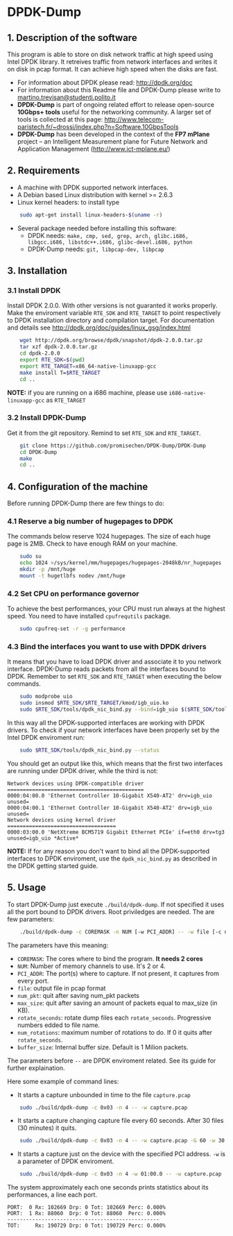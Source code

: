DPDK-Dump
==========

## 1. Description of the software
This program is able to store on disk network traffic at high speed using Intel DPDK library.
It retreives traffic from network interfaces and writes it on disk in pcap format.
It can achieve high speed when the disks are fast.

* For information about DPDK please read: http://dpdk.org/doc
* For information about this Readme file and DPDK-Dump please write to [martino.trevisan@studenti.polito.it](mailto:martino.trevisan@studenti.polito.it)
* **DPDK-Dump** is part of ongoing related effort to release open-source **10Gbps+ tools** useful for the networking community. A larger set of tools is collected at this page: http://www.telecom-paristech.fr/~drossi/index.php?n=Software.10GbpsTools
* **DPDK-Dump** has been developed in the context of the **FP7 mPlane** project – an Intelligent Measurement plane for Future Network and Application Management (http://www.ict-mplane.eu/)

## 2. Requirements
* A machine with DPDK supported network interfaces.
* A Debian based Linux distribution with kernel >= 2.6.3
* Linux kernel headers: to install type
```bash
	sudo apt-get install linux-headers-$(uname -r)
```
* Several package needed before installing this software:
  * DPDK needs: `make, cmp, sed, grep, arch, glibc.i686, libgcc.i686, libstdc++.i686, glibc-devel.i686, python`
  * DPDK-Dump needs: `git, libpcap-dev, libpcap` 

## 3. Installation

### 3.1 Install DPDK
Install DPDK 2.0.0. With other versions is not guaranted it works properly.
Make the enviroment variable `RTE_SDK` and `RTE_TARGET` to point respectively to DPDK installation directory and compilation target.
For documentation and details see http://dpdk.org/doc/guides/linux_gsg/index.html
```bash
	wget http://dpdk.org/browse/dpdk/snapshot/dpdk-2.0.0.tar.gz
	tar xzf dpdk-2.0.0.tar.gz
	cd dpdk-2.0.0
	export RTE_SDK=$(pwd)
	export RTE_TARGET=x86_64-native-linuxapp-gcc
	make install T=$RTE_TARGET
	cd ..
```
**NOTE:** if you are running on a i686 machine, please use `i686-native-linuxapp-gcc` as `RTE_TARGET`

### 3.2 Install DPDK-Dump
Get it from the git repository. Remind to set `RTE_SDK` and `RTE_TARGET`.
```bash
	git clone https://github.com/promisechen/DPDK-Dump/DPDK-Dump
	cd DPDK-Dump
	make
	cd ..
```

## 4. Configuration of the machine
Before running DPDK-Dump there are few things to do:

### 4.1 Reserve a big number of hugepages to DPDK
The commands below reserve 1024 hugepages. The size of each huge page is 2MB. Check to have enough RAM on your machine.
```bash
	sudo su
	echo 1024 >/sys/kernel/mm/hugepages/hugepages-2048kB/nr_hugepages
	mkdir -p /mnt/huge
	mount -t hugetlbfs nodev /mnt/huge
```
### 4.2 Set CPU on performance governor
To achieve the best performances, your CPU must run always at the highest speed. You need to have installed `cpufrequtils` package.
```bash
	sudo cpufreq-set -r -g performance
```
### 4.3  Bind the interfaces you want to use with DPDK drivers
It means that you have to load DPDK driver and associate it to you network interface.
DPDK-Dump reads packets from all the interfaces bound to DPDK.
Remember to set `RTE_SDK` and `RTE_TARGET` when executing the below commands.
```bash
	sudo modprobe uio
	sudo insmod $RTE_SDK/$RTE_TARGET/kmod/igb_uio.ko
	sudo $RTE_SDK/tools/dpdk_nic_bind.py --bind=igb_uio $($RTE_SDK/tools/dpdk_nic_bind.py --status | sed -rn 's,.* if=([^ ]*).*igb_uio *$,\1,p')
```
In this way all the DPDK-supported interfaces are working with DPDK drivers.
To check if your network interfaces have been properly set by the Intel DPDK enviroment run:
```bash
	sudo $RTE_SDK/tools/dpdk_nic_bind.py --status
```
You should get an output like this, which means that the first two interfaces are running under DPDK driver, while the third is not:
```
Network devices using DPDK-compatible driver
============================================
0000:04:00.0 'Ethernet Controller 10-Gigabit X540-AT2' drv=igb_uio unused=
0000:04:00.1 'Ethernet Controller 10-Gigabit X540-AT2' drv=igb_uio unused=
Network devices using kernel driver
===================================
0000:03:00.0 'NetXtreme BCM5719 Gigabit Ethernet PCIe' if=eth0 drv=tg3 unused=igb_uio *Active*
```
**NOTE:** If for any reason you don't want to bind all the DPDK-supported interfaces to DPDK enviroment, use the `dpdk_nic_bind.py` as described in the DPDK getting started guide.

## 5. Usage
To start DPDK-Dump just execute `./build/dpdk-dump`. If not specified it uses all the port bound to DPDK drivers.
Root priviledges are needed.
The are few parameters:
```bash
	./build/dpdk-dump -c COREMASK -n NUM [-w PCI_ADDR] -- -w file [-c num_pkt] [-C max_size] [-G rotate_seconds] [-W num_rotations] [-B buffer_size]
```
The parameters have this meaning:
* `COREMASK`: The cores where to bind the program. **It needs 2 cores**
* `NUM`: Number of memory channels to use. It's 2 or 4.
* `PCI_ADDR`: The port(s) where to capture. If not present, it captures from every port.
* `file`: output file in pcap format
* `num_pkt`: quit after saving num_pkt packets
* `max_size`: quit after saving an amount of packets equal to max_size (in KB).
* `rotate_seconds`: rotate dump files each `rotate_seconds`. Progressive numbers edded to file name.
* `num_rotations`: maximum number of rotations to do. If 0 it quits after `rotate_seconds`.
* `buffer_size`: Internal buffer size. Default is 1 Milion packets.

The parameters before `--` are DPDK enviroment related. See its guide for further explaination.

Here some example of command lines:

* It starts a capture unbounded in time to the file `capture.pcap`
```bash
	sudo ./build/dpdk-dump -c 0x03 -n 4 -- -w capture.pcap
```

* It starts a capture changing capture file every 60 seconds. After 30 files (30 minutes) it quits.
```bash
	sudo ./build/dpdk-dump -c 0x03 -n 4 -- -w capture.pcap -G 60 -w 30
```

* It starts a capture just on the device with the specified PCI address. `-w` is a parameter of DPDK enviroment.
```bash
	sudo ./build/dpdk-dump -c 0x03 -n 4 -w 01:00.0 -- -w capture.pcap
```

The system approximately each one seconds prints statistics about its performances, a line each port.
```
PORT:  0 Rx: 102669 Drp: 0 Tot: 102669 Perc: 0.000%
PORT:  1 Rx: 88060  Drp: 0 Tot: 88060  Perc: 0.000%
-------------------------------------------------
TOT:     Rx: 190729 Drp: 0 Tot: 190729 Perc: 0.000%
```
